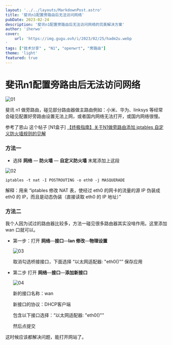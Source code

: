 ```yaml
---
layout: '../../layouts/MarkdownPost.astro'
title: '斐讯n1配置旁路由后无法访问网络'
pubDate: 2023-02-24
description: '斐讯n1配置旁路由后无法访问网络的完美解决方案'
author: 'iherwo'
cover:
    url: 'https://img.gugu.ovh/i/2023/02/25/hadm2u.webp
'
tags: ["技术分享" , "N1", "openwrt", "旁路由"] 
theme: 'light'
featured: true
---
```


# 斐讯n1配置旁路由后无法访问网络



![01]([https://www.apple.com.cn/newsroom/images/product/homepod/standard/Apple-HomePod-smart-home-230118_big.jpg.large_2x.jpg](https://oss.qust.me/img/20200523120019.jpg))

斐讯 n1 做旁路由，碰见部分路由器做主路由例如：小米、华为、linksys 等经常会碰见配置好旁路由设置无法上网，或者国内网络无法打开，或国内网络很慢。

参考了恩山 这个帖子 [N1盒子] [【终极指南】关于N1做旁路由添加 iptables 自定义防火墙规则的见解](https://www.right.com.cn/FORUM/thread-2983767-1-1.html)

### 方法一

- 选择 **网络** — **防火墙** — **自定义防火墙** 末尾添加上这段

![02](https://oss.qust.me/img/20200523120019.jpg)

```
iptables -t nat -I POSTROUTING -o eth0 -j MASQUERADE
```

解释：用来 “iptables 修改 NAT 表，使经过 eth0 的网卡的流量的源 IP 伪装成 eth0 的 IP，而且是动态伪装（直接读取 eth0 的 IP 地址）”

### 方法二

我个人因为试过的路由器比较多，方法一碰见很多路由器其实没啥作用。这里添加wan 口就可以。

- 第一步：打开 **网络**—**接口**—**lan 修改**—**物理设置**

  ![03](https://oss.qust.me/img/20200523120418.jpg)

  取消勾选桥接接口，下面选择 “以太网适配器: "eth0()"” 保存应用

- 第二步 打开 **网络**—**接口**—**添加新接口**

  ![04](https://oss.qust.me/img/20200523120742.jpg)

  新的接口名称：wan

  新接口的协议：DHCP客户端

  包含以下接口选择：“以太网适配器: "eth0()"”

  然后点提交

这时候应该都解决问题，能打开网站了。
